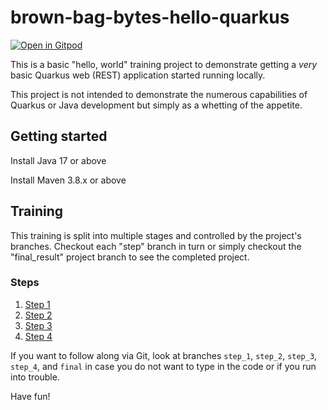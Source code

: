 # brown-bag-bytes-hello-quarkus

[![Open in Gitpod](https://gitpod.io/button/open-in-gitpod.svg)](https://gitpod.io/github.com/ddjonline/brown-bag-bytes-hello-quarkus)

This is a basic "hello, world" training project to demonstrate getting a _very_ basic Quarkus web (REST) application started running locally.

This project is not intended to demonstrate the numerous capabilities of Quarkus or Java development but simply as a whetting of the appetite.

## Getting started

Install Java 17 or above

Install Maven 3.8.x or above

## Training

This training is split into multiple stages and controlled by the project's branches. Checkout each "step" branch in turn or simply checkout the "final_result" project branch to see the completed project.

### Steps

1. [Step 1](README_STEP_1.md)
2. [Step 2](README_STEP_2.md)
3. [Step 3](README_STEP_3.md)
4. [Step 4](README_STEP_4.md)

If you want to follow along via Git, look at branches `step_1`, `step_2`, `step_3`, `step_4`, and `final` in case you do not want to type in the code or if you run into trouble.

Have fun!
